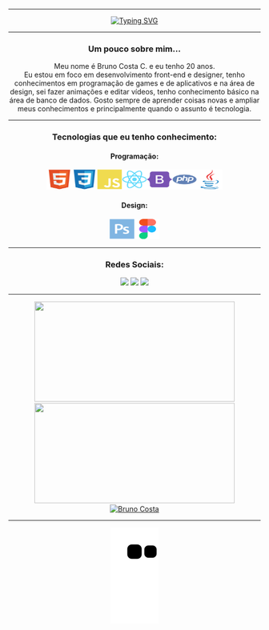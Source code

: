 <div align="center">
<hr />

[![Typing SVG](https://readme-typing-svg.herokuapp.com?font=Lato&duration=10000&color=FF0000&center=verdadeiro&vCenter=verdadeiro&width=340&lines=%E2%96%9E+%E2%96%B6%E2%96%B7+%E3%80%94+Olá,+tudo+bem?+😁+%E3%80%95+%E2%97%80%E2%97%81+%E2%96%9A)](https://git.io/typing-svg)
  
<hr />
  
<h3>Um pouco sobre mim...</h3>
<p>Meu nome é Bruno Costa C. e eu tenho 20 anos. <br/> 
Eu estou em foco em desenvolvimento front-end e designer, tenho conhecimentos em programação de games e de aplicativos e na área de design, sei fazer animações e editar vídeos, tenho conhecimento básico na área de banco de dados. Gosto sempre de aprender coisas novas e ampliar meus conhecimentos e principalmente quando o assunto é tecnologia.</p>
 
<hr />
  
<!--Habilidades-->
 
<h3>Tecnologias que eu tenho conhecimento:</h2>

<h4>Programação:</h4>
<img alt="HTML5" height="40" width="50" src="https://github.com/devicons/devicon/blob/master/icons/html5/html5-original.svg"><img alt="CSS3" height="40" width="50" src="https://github.com/devicons/devicon/blob/master/icons/css3/css3-original.svg"><img alt="Js" height="40" width="50" src="https://github.com/devicons/devicon/blob/master/icons/javascript/javascript-plain.svg"><img alt="ReactJS" height="40" width="50" src="https://github.com/devicons/devicon/blob/master/icons/react/react-original.svg"><img alt="Bootstrap" height="40" width="50" src="https://github.com/devicons/devicon/blob/master/icons/bootstrap/bootstrap-plain.svg"><img alt="PHP" height="40" width="50" src="https://github.com/devicons/devicon/blob/master/icons/php/php-plain.svg"><img alt="JAVA" height="40" width="50" src="https://github.com/devicons/devicon/blob/master/icons/java/java-original.svg">

<h4>Design:</h4>  
<img alt="Photoshop" height="40" width="50" src="https://github.com/devicons/devicon/blob/master/icons/photoshop/photoshop-plain.svg"><img alt="Figma" height="40" width="50" src="https://github.com/devicons/devicon/blob/master/icons/figma/figma-original.svg">

<hr />
 
<!--Redes Sociais-->
  
<h3>Redes Sociais:</h3>
<a href="https://www.instagram.com/bruno.costa.c/" target="_blank"><img src="https://img.shields.io/badge/Instagram-%23E4405F.svg?style=for-the-badge&logo=Instagram&logoColor=white" target="_blank"></a>  
<a href="https://www.linkedin.com/in/bruno-costa-a643621b2/" target="_blank"><img src="https://img.shields.io/badge/LinkedIn-0077B5?style=for-the-badge&logo=linkedin&logoColor=white" target="_blank"></a>  
<a href="mailto:bruno_costa12@hotmail.com"><img src="https://img.shields.io/badge/-Gmail-%23333?style=for-the-badge&logo=gmail&logoColor=white" target="_blank"></a>

<hr />
 
<!--Tabelas do Github-->

<a href="https://github.com/ihyperbr">
<img height="200em" width="400em" = src="https://github-readme-stats.vercel.app/api/top-langs/?username=ihyperbr&theme=discord_old_blurple&layout=compact" />
<img height="200em" width="400em" = src="https://github-readme-stats.vercel.app/api?username=ihyperbr&show_icons=true&theme=discord_old_blurple&include_all_commits=true&count_private=true" />
  
<div align="center">
<img src="https://komarev.com/ghpvc/?username=ihyperbr&color=blue" alt="Bruno Costa" />
</div>
 
<hr />
 
![Snake animation](https://github.com/ihyperbr/ihyperbr/blob/output/github-contribution-grid-snake.svg)
</div> 
